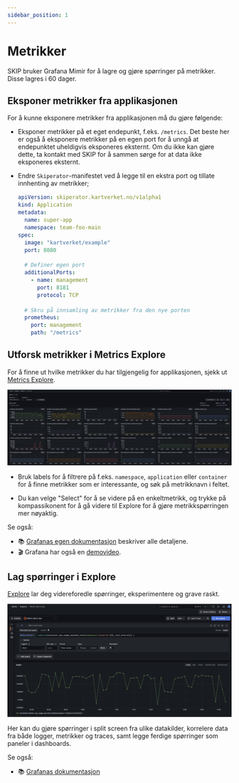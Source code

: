 ```yaml
---
sidebar_position: 1
---
```



# Metrikker

SKIP bruker Grafana Mimir for å lagre og gjøre spørringer på metrikker. Disse lagres i 60 dager.

## Eksponer metrikker fra applikasjonen

For å kunne eksponere metrikker fra applikasjonen må du gjøre følgende:

* Eksponer metrikker på et eget endepunkt, f.eks. `/metrics`. Det beste her er også å eksponere metrikker på en egen port for å unngå at endepunktet uheldigvis eksponeres eksternt. Om du ikke kan gjøre dette, ta kontakt med SKIP for å sammen sørge for at data ikke eksponeres eksternt.

*  Endre `Skiperator`-manifestet ved å legge til en ekstra port og tillate innhenting av metrikker;

    ```yaml
    apiVersion: skiperator.kartverket.no/v1alpha1
    kind: Application
    metadata:
      name: super-app
      namespace: team-foo-main
    spec:
      image: "kartverket/example"
      port: 8080

      # Definer egen port
      additionalPorts:
        - name: management
          port: 8181
          protocol: TCP

      # Skru på innsamling av metrikker fra den nye porten
      prometheus:
        port: management
        path: "/metrics"
    ```

## Utforsk metrikker i Metrics Explore

For å finne ut hvilke metrikker du har tilgjengelig for applikasjonen, sjekk ut [Metrics Explore](https://monitoring.kartverket.cloud/explore/metrics).

![Metrics Explore](./images/grafana-metrics-explore.png)

* Bruk labels for å filtrere på f.eks. `namespace`, `application` eller `container` for å finne metrikker som er interessante, og søk på metrikknavn i feltet.

* Du kan velge "Select" for å se videre på en enkeltmetrikk, og trykke på kompassikonent for å gå videre til Explore for å gjøre metrikkspørringen mer nøyaktig.

Se også:

* 📚 [Grafanas egen dokumentasjon](https://grafana.com/docs/grafana/latest/explore/simplified-exploration/metrics/) beskriver alle detaljene.
* 🎬 Grafana har også en [demovideo](https://www.youtube.com/watch?v=UWTsYTe5Gy4).

## Lag spørringer i Explore

[Explore](https://monitoring.kartverket.cloud/explore) lar deg videreforedle spørringer, eksperimentere og grave raskt. 

![Grafana Explore mode](./images/grafana-explore.png)

Her kan du gjøre spørringer i split screen fra ulike datakilder, korrelere data fra både logger, metrikker og traces, samt legge ferdige spørringer som paneler i dashboards.


Se også:

* 📚 [Grafanas dokumentasjon](https://grafana.com/docs/grafana/latest/explore/get-started-with-explore/)

